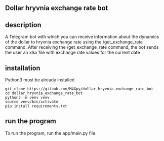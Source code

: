 ## Dollar  hryvnia  exchange  rate  bot

## description

A Telegram bot with which you can receive information 
about the dynamics of the dollar to hryvnia exchange rate 
using the /get_exchange_rate command. 
After receiving the /get_exchange_rate command, 
the bot sends the user an xlsx file 
with exchange rate values for the current date

## installation

Python3 must be already installed

```shell
git clone https://github.com/M4Xpy/dollar_hryvnia_exchange_rate_bot
cd dollar_hryvnia_exchange_rate_bot
python3 -m venv venv
source venv/bin/activate
pip install requirements.txt
```

## run the program

To run the program, run the app/main.py file